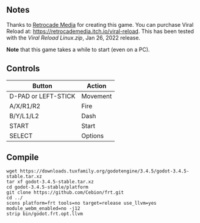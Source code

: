 ## Notes

Thanks to [Retrocade Media](https://retrocademedia.itch.io/) for creating this game. You can purchase Viral Reload at: https://retrocademedia.itch.io/viral-reload. This has been tested with the *Viral Reload Linux.zip*, Jan 26, 2022 release.

**Note** that this game takes a while to start (even on a PC).


## Controls

| Button              | Action   |
| --------------------| -------- |
| D-PAD or LEFT-STICK | Movement |
| A/X/R1/R2           | Fire     |
| B/Y/L1/L2           | Dash     |
| START               | Start    |
| SELECT              | Options  |


## Compile

```shell
wget https://downloads.tuxfamily.org/godotengine/3.4.5/godot-3.4.5-stable.tar.xz  
tar xf godot-3.4.5-stable.tar.xz  
cd godot-3.4.5-stable/platform  
git clone https://github.com/Cebion/frt.git  
cd ../  
scons platform=frt tools=no target=release use_llvm=yes module_webm_enabled=no -j12  
strip bin/godot.frt.opt.llvm
```

